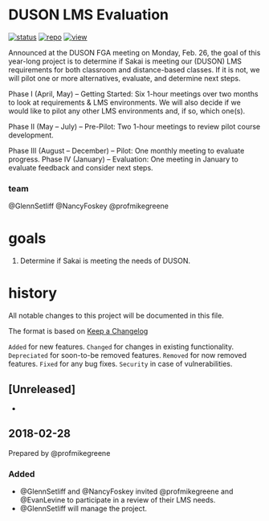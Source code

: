 # DUSON LMS Evaluation

[![status](https://img.shields.io/badge/status-good-brightgreen.svg)]()
[![repo](https://img.shields.io/badge/repo-box-orange.svg)]()
[![view](https://img.shields.io/badge/view-tableau-blue.svg)]()


Announced at the DUSON FGA meeting on Monday, Feb. 26, the goal of this year-long project is to determine if Sakai is meeting our (DUSON) LMS requirements for both classroom and distance-based classes. If it is not, we will pilot one or more alternatives, evaluate, and determine next steps. 

Phase I (April, May) – Getting Started:  Six 1-hour meetings over two months to look at requirements & LMS environments.  We will also decide if we would like to pilot any other LMS environments and, if so, which one(s).

Phase II (May – July) – Pre-Pilot:  Two 1-hour meetings to review pilot course development.

Phase III (August – December) – Pilot:  One monthly meeting to evaluate progress.
Phase IV (January) – Evaluation:  One meeting in January to evaluate feedback and consider next steps.

### team
@GlennSetliff
@NancyFoskey
@profmikegreene


# goals
1. Determine if Sakai is meeting the needs of DUSON.


# history 
All notable changes to this project will be documented in this file.

The format is based on [Keep a Changelog](http://keepachangelog.com/en/1.0.0/)

`Added` for new features.
`Changed` for changes in existing functionality.
`Depreciated` for soon-to-be removed features.
`Removed` for now removed features.
`Fixed` for any bug fixes.
`Security` in case of vulnerabilities.

## [Unreleased]
* 

## 2018-02-28 
Prepared by @profmikegreene

### Added
* @GlennSetliff and @NancyFoskey invited @profmikegreene and @EvanLevine to participate in a review of their LMS needs.
* @GlennSetliff will manage the project.





